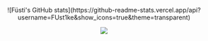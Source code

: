 <p align = 'center'>
  ![Füsti's GitHub stats](https://github-readme-stats.vercel.app/api?username=FUst1ke&show_icons=true&theme=transparent)
</p>

<p align = 'center'>
  <img
    src="https://github-readme-stats.vercel.app/api/top-langs/?username=FUst1ke&layout=compact&theme=github_dark&hide_border=true"
  />
  <br>
</p>
